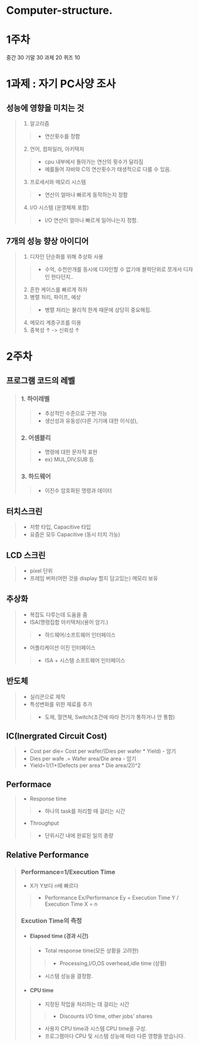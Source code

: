 # Computer-structure.

# 1주차
중간 30 기말 30 과제 20 퀴즈 10

# 1과제 : 자기 PC사양 조사

## 성능에 영향을 미치는 것
> 1. 알고리즘
> > - 연산횟수를 정함
> 2. 언어, 컴파일러, 아키텍처
> > - cpu 내부에서 돌아가는 연산의 횟수가 달라짐
> > - 예를들어 자바와 C의 연산횟수가 태생적으로 다를 수 있음.
> 3. 프로세서와 메모리 시스템
> > - 연산이 얼마나 빠르게 동작하는지 정함
> 4. I/O 시스템 (운영체제 포함)
> > - I/O 연산이 얼마나 빠르게 일어나는지 정함.

## 7개의 성능 향상 아이디어
> 1. 디자인 단순화를 위해 추상화 사용
> > - 수억, 수천만개를 동시에 디자인할 수 없기에 블럭단위로 쪼개서 디자인 한다던지..
> 2. 흔한 케이스를 빠르게 하자
> 3. 병렬 처리, 파이프, 예상
> > - 병렬 처리는 물리적 한계 때문에 상당히 중요해짐.
> 4. 메모리 계층구조를 이용
> 5. 중복성 ↑ -> 신뢰성 ↑

# 2주차
## 프로그램 코드의 레벨
> ### 1. 하이레벨 
> > - 추상적인 수준으로 구현 가능
> > - 생산성과 유동성(다른 기기에 대한 이식성), 
> ### 2. 어셈블리
> > - 명령에 대한 문자적 표현
> > - ex) MUL,DIV,SUB 등
> ### 3. 하드웨어
> > - 이진수
> > 암호화된 명령과 데이터
## 터치스크린
> - 저항 타입, Capacitive 타입
> - 요즘은 모두 Capacitive (동시 터치 가능)
## LCD 스크린
> - pixel 단위
> - 프레임 버퍼(어떤 것을 display 할지 담고있는) 메모리 보유

## 추상화
> - 복잡도 다루는데 도움을 줌
> - ISA(명령집합 아키텍처)(용어 암기.)
> > - 하드웨어/소프트웨어 인터페이스
> - 어플리케이션 이진 인터페이스
> > - ISA + 시스템 소프트웨어 인터페이스

## 반도체
> - 실리콘으로 제작
> - 특성변화를 위한 재료를 추가
> > - 도체, 절연체, Switch(조건에 따라 전기가 통하거나 안 통함)
## IC(Inergrated Circuit Cost)
> - Cost per die= Cost per wafer/(Dies per wafer * Yield) - 암기
> - Dies per wafe .= Wafer area/Die area - 암기
> - Yield=1/(1+(Defects per area * Die area/2))^2
## Performace
> - Response time
> > - 하나의 task를 처리할 때 걸리는 시간
> - Throughput
> > - 단위시간 내에 완료된 일의 총량
## Relative Performance
> ### Performance=1/Execution Time
> - X가 Y보다 n배 빠르다
> > - Performance Ex/Performance Ey = Execution Time Y / Execution Time X = n
> ### Excution Time의 측정
> - #### Elapsed time (경과 시간)
> > - Total response time(모든 상황을 고려한)
> > > - Processing,I/O,OS overhead,idle time (상황)
> > - 시스템 성능을 결정함.
> - #### CPU time
> > - 지정된 작업을 처리하는 데 걸리는 시간
> > > - Discounts I/O time, other jobs' shares
> > - 사용자 CPU time과 시스템 CPU time을 구성.
> > - 프로그램마다 CPU 및 시스템 성능에 따라 다른 영향을 받습니다.
